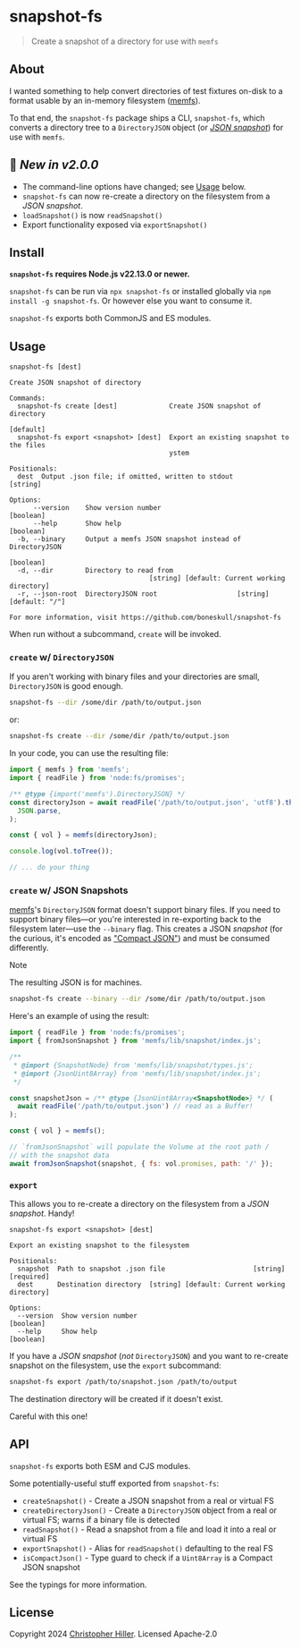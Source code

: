 # snapshot-fs

> Create a snapshot of a directory for use with `memfs`

## About

I wanted something to help convert directories of test fixtures on-disk to a format usable by an in-memory filesystem ([memfs][]).

To that end, the `snapshot-fs` package ships a CLI, `snapshot-fs`, which converts a directory tree to a `DirectoryJSON` object (or [_JSON snapshot_](https://github.com/streamich/memfs/blob/master/docs/snapshot/index.md)) for use with `memfs`.

## 🎁 _New in v2.0.0_

- The command-line options have changed; see [Usage](#usage) below.
- `snapshot-fs` can now re-create a directory on the filesystem from a _JSON snapshot_.
- `loadSnapshot()` is now `readSnapshot()`
- Export functionality exposed via `exportSnapshot()`

## Install

**`snapshot-fs` requires Node.js v22.13.0 or newer.**

`snapshot-fs` can be run via `npx snapshot-fs` or installed globally via `npm install -g snapshot-fs`. Or however else you want to consume it.

`snapshot-fs` exports both CommonJS and ES modules.

## Usage

```text
snapshot-fs [dest]

Create JSON snapshot of directory

Commands:
  snapshot-fs create [dest]             Create JSON snapshot of directory
                                                                       [default]
  snapshot-fs export <snapshot> [dest]  Export an existing snapshot to the files
                                        ystem

Positionals:
  dest  Output .json file; if omitted, written to stdout                [string]

Options:
      --version    Show version number                                 [boolean]
      --help       Show help                                           [boolean]
  -b, --binary     Output a memfs JSON snapshot instead of DirectoryJSON
                                                                       [boolean]
  -d, --dir        Directory to read from
                                   [string] [default: Current working directory]
  -r, --json-root  DirectoryJSON root                    [string] [default: "/"]

For more information, visit https://github.com/boneskull/snapshot-fs

```

When run without a subcommand, `create` will be invoked.

### `create` w/ `DirectoryJSON`

If you aren't working with binary files and your directories are small, `DirectoryJSON` is good enough.

```sh
snapshot-fs --dir /some/dir /path/to/output.json
```

or:

```sh
snapshot-fs create --dir /some/dir /path/to/output.json
```

In your code, you can use the resulting file:

```js
import { memfs } from 'memfs';
import { readFile } from 'node:fs/promises';

/** @type {import('memfs').DirectoryJSON} */
const directoryJson = await readFile('/path/to/output.json', 'utf8').then(
  JSON.parse,
);

const { vol } = memfs(directoryJson);

console.log(vol.toTree());

// ... do your thing
```

### `create` w/ JSON Snapshots

[memfs][]'s `DirectoryJSON` format doesn't support binary files. If you need to support binary files—or you're interested in re-exporting back to the filesystem later—use the `--binary` flag. This creates a JSON _snapshot_ (for the curious, it's encoded as ["Compact JSON"](https://jsonjoy.com/specs/compact-json)) and must be consumed differently.

> [!NOTE]
> The resulting JSON is for machines.

```sh
snapshot-fs create --binary --dir /some/dir /path/to/output.json
```

Here's an example of using the result:

```js
import { readFile } from 'node:fs/promises';
import { fromJsonSnapshot } from 'memfs/lib/snapshot/index.js';

/**
 * @import {SnapshotNode} from 'memfs/lib/snapshot/types.js';
 * @import {JsonUint8Array} from 'memfs/lib/snapshot/index.js';
 */

const snapshotJson = /** @type {JsonUint8Array<SnapshotNode>} */ (
  await readFile('/path/to/output.json') // read as a Buffer!
);

const { vol } = memfs();

// `fromJsonSnapshot` will populate the Volume at the root path /
// with the snapshot data
await fromJsonSnapshot(snapshot, { fs: vol.promises, path: '/' });
```

### `export`

This allows you to re-create a directory on the filesystem from a _JSON snapshot_. Handy!

```text
snapshot-fs export <snapshot> [dest]

Export an existing snapshot to the filesystem

Positionals:
  snapshot  Path to snapshot .json file                      [string] [required]
  dest      Destination directory  [string] [default: Current working directory]

Options:
  --version  Show version number                                       [boolean]
  --help     Show help                                                 [boolean]
```

If you have a _JSON snapshot_ (_not_ `DirectoryJSON`) and you want to re-create snapshot on the filesystem, use the `export` subcommand:

```sh
snapshot-fs export /path/to/snapshot.json /path/to/output
```

The destination directory will be created if it doesn't exist.

Careful with this one!

## API

`snapshot-fs` exports both ESM and CJS modules.

Some potentially-useful stuff exported from `snapshot-fs`:

- `createSnapshot()` - Create a JSON snapshot from a real or virtual FS
- `createDirectoryJson()` - Create a `DirectoryJSON` object from a real or virtual FS; warns if a binary file is detected
- `readSnapshot()` - Read a snapshot from a file and load it into a real or virtual FS
- `exportSnapshot()` - Alias for `readSnapshot()` defaulting to the real FS
- `isCompactJson()` - Type guard to check if a `Uint8Array` is a Compact JSON snapshot

See the typings for more information.

## License

Copyright 2024 [Christopher Hiller](https://github.com/boneskull). Licensed Apache-2.0

[memfs]: https://npm.im/memfs
